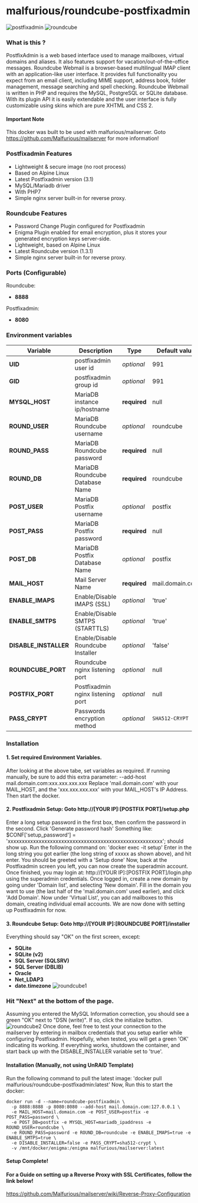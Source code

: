 # malfurious/roundcube-postfixadmin

![postfixadmin](http://i.imgur.com/UCtvKHR.png "postfixadmin") ![roundcube](https://raw.githubusercontent.com/Malfurious/docker-templates/master/images/roundcube-logo.jpg "roundcube")

### What is this ?

PostfixAdmin is a web based interface used to manage mailboxes, virtual domains and aliases. It also features support for vacation/out-of-the-office messages.
Roundcube Webmail is a browser-based multilingual IMAP client with an application-like user interface. It provides full functionality you expect from an email client, including MIME support, address book, folder management, message searching and spell checking. Roundcube Webmail is written in PHP and requires the MySQL, PostgreSQL or SQLite database. With its plugin API it is easily extendable and the user interface is fully customizable using skins which are pure XHTML and CSS 2.

#### Important Note
This docker was built to be used with malfurious/mailserver.
Goto https://github.com/Malfurious/mailserver for more information!

### Postfixadmin Features

- Lightweight & secure image (no root process)
- Based on Alpine Linux
- Latest Postfixadmin version (3.1)
- MySQL/Mariadb driver
- With PHP7
- Simple nginx server built-in for reverse proxy.

### Roundcube Features

- Password Change Plugin configured for Postfixadmin
- Enigma Plugin enabled for email encryption, plus it stores your generated encryption keys server-side.
- Lightweight, based on Alpine Linux
- Latest Roundcube version (1.3.1)
- Simple nginx server built-in for reverse proxy.

### Ports (Configurable)

Roundcube:
- **8888**

Postfixadmin:
- **8080**

### Environment variables

| Variable | Description | Type | Default value |
| -------- | ----------- | ---- | ------------- |
| **UID** | postfixadmin user id | *optional* | 991
| **GID** | postfixadmin group id | *optional* | 991
| **MYSQL_HOST** | MariaDB instance ip/hostname | **required** | null
| **ROUND_USER** | MariaDB Roundcube username | *optional* | roundcube
| **ROUND_PASS** | MariaDB Roundcube password | **required** | null
| **ROUND_DB** | MariaDB Roundcube Database Name | **required** | roundcube
| **POST_USER** | MariaDB Postfix username | *optional* | postfix
| **POST_PASS** | MariaDB Postfix password | **required** | null
| **POST_DB** | MariaDB Postfix Database Name | *optional* | postfix
| **MAIL_HOST** | Mail Server Name | **required** | mail.domain.com
| **ENABLE_IMAPS** | Enable/Disable IMAPS (SSL) | *optional* | 'true'
| **ENABLE_SMTPS** | Enable/Disable SMTPS (STARTTLS) | *optional* | 'true'
| **DISABLE_INSTALLER** | Enable/Disable Roundcube Installer | *optional* | 'false'
| **ROUNDCUBE_PORT** | Roundcube nginx listening port | *optional* | null
| **POSTFIX_PORT** | Postfixadmin nginx listening port | *optional* | null
| **PASS_CRYPT** | Passwords encryption method | *optional* | `SHA512-CRYPT`


### Installation

#### 1. Set required Environment Variables.
After looking at the above tabe, set variables as required. 
If running manually, be sure to add this extra parameter: --add-host mail.domain.com:xxx.xxx.xxx.xxx
Replace 'mail.domain.com' with your MAIL_HOST, and the 'xxx.xxx.xxx.xxx' with your MAIL_HOST's IP Address.
Then start the docker.

#### 2. Postfixadmin Setup: Goto http://[YOUR IP]:[POSTFIX PORT]/setup.php

Enter a long setup password in the first box, then confirm the password in the second. Click 'Generate password hash'
Something like: $CONF['setup_password'] = 'xxxxxxxxxxxxxxxxxxxxxxxxxxxxxxxxxxxxxxxxxxxxxxxxxxxxxxx'; should show up.
Run the following command on: 'docker exec -it <name of this docker container> setup'
Enter in the long string you got earlier (the long string of xxxxx as shown above), and hit enter. You should be greeted with a 'Setup done'
Now, back at the Postfixadmin screen you left, you can now create the superadmin account. Once finished, you may login at: http://[YOUR IP]:[POSTFIX PORT]/login.php using the superadmin credentials.
Once logged in, create a new domain by going under 'Domain list', and selecting 'New domain'.
Fill in the domain you want to use (the last half of the 'mail.domain.com' used earlier), and click 'Add Domain'.
Now under 'Virtual List', you can add mailboxes to this domain, creating individual email accounts.
We are now done with setting up Postfixadmin for now.

#### 3. Roundcube Setup: Goto http://[YOUR IP]:[ROUNDCUBE PORT]/installer
Everything should say "OK" on the first screen, except:
- **SQLite**
- **SQLite (v2)**
- **SQL Server (SQLSRV)**
- **SQL Server (DBLIB)**
- **Oracle**
- **Net_LDAP3**
- **date.timezone**
![roundcube1](https://raw.githubusercontent.com/Malfurious/docker-examples/master/roundcube-postfixadmin/Roundcube-Setup-1.PNG "roundcube1")
### Hit "Next" at the bottom of the page.
Assuming you entered the MySQL Information correction, you should see a green "OK" next to "DSN (write)".
If so, click the initialize button.
![roundcube2](https://raw.githubusercontent.com/Malfurious/docker-examples/master/roundcube-postfixadmin/Roundcube-Setup-2.PNG "roundcube2")
Once done, feel free to test your connection to the mailserver by entering in mailbox credentials that you setup earlier while configuring Postfixadmin.
Hopefully, when tested, you will get a green 'OK' indicating its working.
If everything works, shutdown the container, and start back up with the DISABLE_INSTALLER variable set to 'true'.

#### Installation (Manually, not using UnRAID Template)
Run the following command to pull the latest image: 'docker pull malfurious/roundcube-postfixadmin:latest'
Now, Run this to start the docker:
```
docker run -d --name=roundcube-postfixadmin \
  -p 8888:8888 -p 8080:8080 --add-host mail.domain.com:127.0.0.1 \
  -e MAIL_HOST=mail.domain.com -e POST_USER=postfix -e POST_PASS=password \
  -e POST_DB=postfix -e MYSQL_HOST=mariadb_ipaddress -e ROUND_USER=roundcube \
  -e ROUND_PASS=password -e ROUND_DB=roundcube -e ENABLE_IMAPS=true -e ENABLE_SMTPS=true \
  -e DISABLE_INSTALLER=false -e PASS_CRYPT=sha512-crypt \
  -v /mnt/docker/enigma:/enigma malfurious/mailserver:latest
```
#### Setup Complete!

#### For a Guide on setting up a Reverse Proxy with SSL Certificates, follow the link below!
https://github.com/Malfurious/mailserver/wiki/Reverse-Proxy-Configuration
